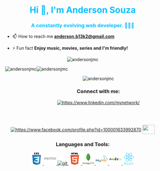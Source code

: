 
<h1 align="center" style="color: #00BFFF">Hi 👋, I'm Anderson Souza</h1>

<h3 align="center" style="color: #00BFFF">A constantly evolving web developer. 📖👨‍💻</h3>

- 📫 How to reach me **anderson.b13k2@gmail.com**

- ⚡ Fun fact **Enjoy music, movies, series and I'm friendly!**

<p align="center"> <img src="https://komarev.com/ghpvc/?username=andersonjmc&label=Profile%20views&color=0e75b6&style=flat" alt="andersonjmc" /> </p>

<img height="190em" align="left" src="https://github-readme-stats.vercel.app/api?username=andersonjmc&theme=gotham&show_icons=true" alt="andersonjmc" />

<p><img  height="190em" src="https://github-readme-stats.vercel.app/api/top-langs/?username=andersonjmc&theme=gotham&layout=compact" Alt="andersonjmc"/></p>

<p align="center"><img src="https://github-readme-streak-stats.herokuapp.com/?user=andersonjmc&theme=gotham" alt="andersonjmc" /></p>


<h3 align="center">Connect with me:</h3>

<p align="center">
<a href="https://www.linkedin.com/feed/" target="blank"><img align="center" src="https://raw.githubusercontent.com/rahuldkjain/github-profile-readme-generator/master/src/images/icons/Social/linked-in-alt.svg" alt="https://www.linkedin.com/mynetwork/" height="30" width="40" /></a>
<a href="https://fb.com/https://www.facebook.com/profile.php?id=100001633992870" target="blank"><img align="center" src="https://raw.githubusercontent.com/rahuldkjain/github-profile-readme-generator/master/src/images/icons/Social/facebook.svg" alt="https://www.facebook.com/profile.php?id=100001633992870" height="30" width="40" /></a>
<a href="https://discord.gg/"https://discord.gg/P3EA2TCt" target="blank"><img align="center" src="https://raw.githubusercontent.com/rahuldkjain/github-profile-readme-generator/master/src/images/icons/Social/discord.svg" alt=""https://discord.gg/P3EA2TCt" height="30" width="40" /></a>
</p>

<h3 align="center">Languages and Tools:</h3>

<p align="center"> <a href="https://www.w3schools.com/css/" target="_blank" rel="noreferrer"> <img src="https://raw.githubusercontent.com/devicons/devicon/master/icons/css3/css3-original-wordmark.svg" alt="css3" width="40" height="40"/> </a> 
<a href="https://expressjs.com" target="_blank" rel="noreferrer"> <img src="https://raw.githubusercontent.com/devicons/devicon/master/icons/express/express-original-wordmark.svg" alt="express" width="40" height="40"/> </a> <a href="https://git-scm.com/" target="_blank" rel="noreferrer"> <img src="https://www.vectorlogo.zone/logos/git-scm/git-scm-icon.svg" alt="git" width="40" height="40"/> </a> <a href="https://www.w3.org/html/" target="_blank" rel="noreferrer"> <img src="https://raw.githubusercontent.com/devicons/devicon/master/icons/html5/html5-original-wordmark.svg" alt="html5" width="40" height="40"/> </a> <a href="https://www.mongodb.com/" target="_blank" rel="noreferrer"> <img src="https://raw.githubusercontent.com/devicons/devicon/master/icons/mongodb/mongodb-original-wordmark.svg" alt="mongodb" width="40" height="40"/> </a> <a href="https://www.mysql.com/" target="_blank" rel="noreferrer"> <img src="https://raw.githubusercontent.com/devicons/devicon/master/icons/mysql/mysql-original-wordmark.svg" alt="mysql" width="40" height="40"/> </a> <a href="https://nodejs.org" target="_blank" rel="noreferrer"> <img src="https://raw.githubusercontent.com/devicons/devicon/master/icons/nodejs/nodejs-original-wordmark.svg" alt="nodejs" width="40" height="40"/> </a> <a href="https://reactjs.org/" target="_blank" rel="noreferrer"> <img src="https://raw.githubusercontent.com/devicons/devicon/master/icons/react/react-original-wordmark.svg" alt="react" width="40" height="40"/> </a> </p>
